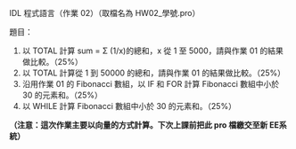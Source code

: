 IDL 程式語言（作業 02）（取檔名為 HW02_學號.pro）

題目：
1. 以 TOTAL 計算 sum = Σ (1/x)的總和，x 從 1 至 5000，請與作業 01 的結果做比較。（25%）
2. 以 TOTAL 計算從 1 到 50000 的總和，請與作業 01 的結果做比較。（25%）
3. 沿用作業 01 的 Fibonacci 數組，以 IF 和 FOR 計算 Fibonacci 數組中小於 30 的元素和。（25%）
4. 以 WHILE 計算 Fibonacci 數組中小於 30 的元素和。（25%）

**（注意：這次作業主要以向量的方式計算。下次上課前把此 pro 檔繳交至新 EE系統）**